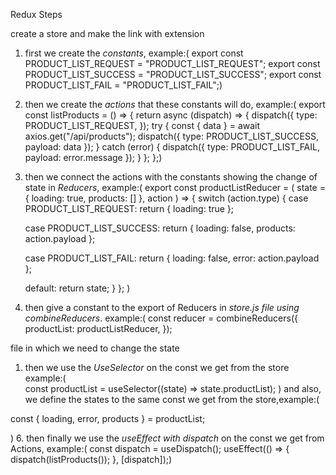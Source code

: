 Redux Steps

create a store and make the link with extension

1. first we create the *constants*, example:(
 export const PRODUCT_LIST_REQUEST = "PRODUCT_LIST_REQUEST";
 export const PRODUCT_LIST_SUCCESS = "PRODUCT_LIST_SUCCESS";
 export const PRODUCT_LIST_FAIL = "PRODUCT_LIST_FAIL";)
2. then we create the *actions* that these constants will do, example:(
  export const listProducts = () => {
  return async (dispatch) => {
    dispatch({
      type: PRODUCT_LIST_REQUEST,
    });
    try {
      const { data } = await axios.get("/api/products");
      dispatch({ type: PRODUCT_LIST_SUCCESS, payload: data });
    } catch (error) {
      dispatch({ type: PRODUCT_LIST_FAIL, payload: error.message });
    }
  };
};)
3. then we connect the actions with the constants showing the change of state in *Reducers*, example:(
  export const productListReducer = (
  state = { loading: true, products: [] },
  action
) => {
  switch (action.type) {
    case PRODUCT_LIST_REQUEST:
      return { loading: true };

    case PRODUCT_LIST_SUCCESS:
      return { loading: false, products: action.payload };

    case PRODUCT_LIST_FAIL:
      return { loading: false, error: action.payload };

    default:
      return state;
  }
};
)
4. then give a constant to the export of Reducers in *store.js file using combineReducers*. example:(
  const reducer = combineReducers({
  productList: productListReducer,
});

file in which we need to change the state
1. then we use the *UseSelector* on the const we get from the store  example:(  
  const productList = useSelector((state) => state.productList);
)
and also,
   we define the states to the same const we get from the store,example:(

  const { loading, error, products } = productList;

   )
6. then finally we use the *useEffect with dispatch* on the const we get from Actions, example:(
  const dispatch = useDispatch();
  useEffect(() => {
    dispatch(listProducts());
  }, [dispatch]);)
  